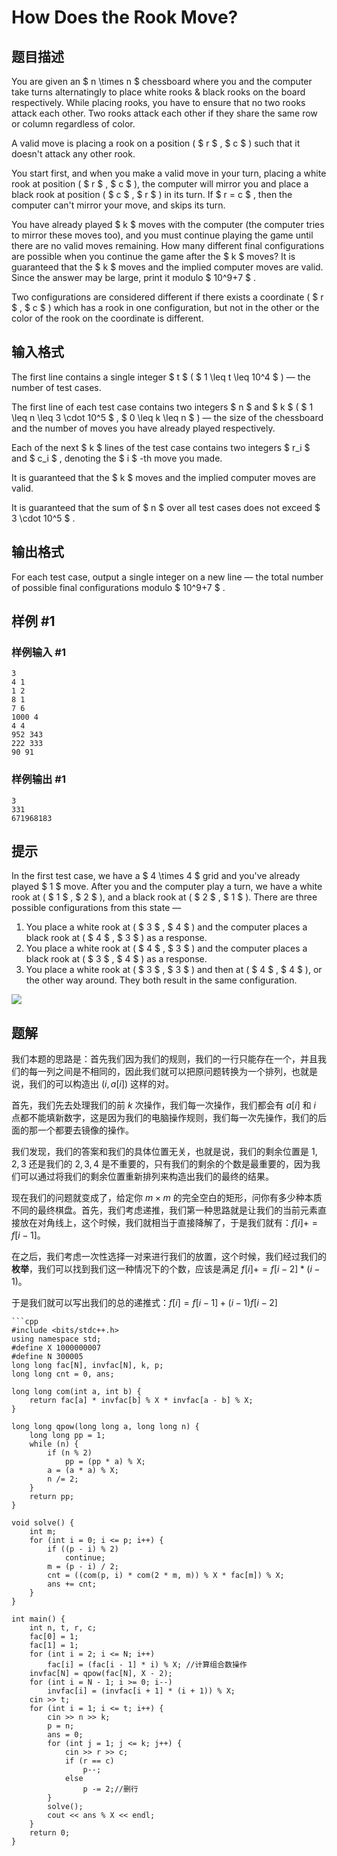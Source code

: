 # How Does the Rook Move?

## 题目描述

You are given an $ n \times n $ chessboard where you and the computer take turns alternatingly to place white rooks &amp; black rooks on the board respectively. While placing rooks, you have to ensure that no two rooks attack each other. Two rooks attack each other if they share the same row or column regardless of color.

A valid move is placing a rook on a position ( $ r $ , $ c $ ) such that it doesn't attack any other rook.

You start first, and when you make a valid move in your turn, placing a white rook at position ( $ r $ , $ c $ ), the computer will mirror you and place a black rook at position ( $ c $ , $ r $ ) in its turn. If $ r = c $ , then the computer can't mirror your move, and skips its turn.

You have already played $ k $ moves with the computer (the computer tries to mirror these moves too), and you must continue playing the game until there are no valid moves remaining. How many different final configurations are possible when you continue the game after the $ k $ moves? It is guaranteed that the $ k $ moves and the implied computer moves are valid. Since the answer may be large, print it modulo $ 10^9+7 $ .

Two configurations are considered different if there exists a coordinate ( $ r $ , $ c $ ) which has a rook in one configuration, but not in the other or the color of the rook on the coordinate is different.

## 输入格式

The first line contains a single integer $ t $ ( $ 1 \leq t \leq 10^4 $ ) — the number of test cases.

The first line of each test case contains two integers $ n $ and $ k $ ( $ 1 \leq n \leq 3 \cdot 10^5 $ , $ 0 \leq k \leq n $ ) — the size of the chessboard and the number of moves you have already played respectively.

Each of the next $ k $ lines of the test case contains two integers $ r_i $ and $ c_i $ , denoting the $ i $ -th move you made.

It is guaranteed that the $ k $ moves and the implied computer moves are valid.

It is guaranteed that the sum of $ n $ over all test cases does not exceed $ 3 \cdot 10^5 $ .

## 输出格式

For each test case, output a single integer on a new line — the total number of possible final configurations modulo $ 10^9+7 $ .

## 样例 #1

### 样例输入 #1

```
3
4 1
1 2
8 1
7 6
1000 4
4 4
952 343
222 333
90 91
```

### 样例输出 #1

```
3
331
671968183
```

## 提示

In the first test case, we have a $ 4 \times 4 $ grid and you've already played $ 1 $ move. After you and the computer play a turn, we have a white rook at ( $ 1 $ , $ 2 $ ), and a black rook at ( $ 2 $ , $ 1 $ ). There are three possible configurations from this state —

1. You place a white rook at ( $ 3 $ , $ 4 $ ) and the computer places a black rook at ( $ 4 $ , $ 3 $ ) as a response.
2. You place a white rook at ( $ 4 $ , $ 3 $ ) and the computer places a black rook at ( $ 3 $ , $ 4 $ ) as a response.
3. You place a white rook at ( $ 3 $ , $ 3 $ ) and then at ( $ 4 $ , $ 4 $ ), or the other way around. They both result in the same configuration.

 ![](https://cdn.luogu.com.cn/upload/vjudge_pic/CF1957C/3fef326707498dc73b2e0e06c6ca687024f0a080.png)

## 题解
我们本题的思路是：首先我们因为我们的规则，我们的一行只能存在一个，并且我们的每一列之间是不相同的，因此我们就可以把原问题转换为一个排列，也就是说，我们的可以构造出 $(i,a[i])$ 这样的对。

首先，我们先去处理我们的前 $k$ 次操作，我们每一次操作，我们都会有 $a[i]$ 和 $i$ 点都不能填新数字，这是因为我们的电脑操作规则，我们每一次先操作，我们的后面的那一个都要去镜像的操作。

我们发现，我们的答案和我们的具体位置无关，也就是说，我们的剩余位置是 $1,2,3$ 还是我们的 $2,3,4$ 是不重要的，只有我们的剩余的个数是最重要的，因为我们可以通过将我们的剩余位置重新排列来构造出我们的最终的结果。

现在我们的问题就变成了，给定你 $m\times m$ 的完全空白的矩形，问你有多少种本质不同的最终棋盘。首先，我们考虑递推，我们第一种思路就是让我们的当前元素直接放在对角线上，这个时候，我们就相当于直接降解了，于是我们就有：$f[i]+=f[i-1]$。

在之后，我们考虑一次性选择一对来进行我们的放置，这个时候，我们经过我们的**枚举**，我们可以找到我们这一种情况下的个数，应该是满足 $f[i]+=f[i-2]*(i-1)$。

于是我们就可以写出我们的总的递推式：$f[i]=f[i-1]+(i-1)f[i-2]$

```
```cpp
#include <bits/stdc++.h>
using namespace std;
#define X 1000000007
#define N 300005
long long fac[N], invfac[N], k, p;
long long cnt = 0, ans;

long long com(int a, int b) {
	return fac[a] * invfac[b] % X * invfac[a - b] % X;
}

long long qpow(long long a, long long n) {
	long long pp = 1;
	while (n) {
		if (n % 2)
			pp = (pp * a) % X;
		a = (a * a) % X;
		n /= 2;
	}
	return pp;
}

void solve() {
	int m;
	for (int i = 0; i <= p; i++) {
		if ((p - i) % 2)
			continue;
		m = (p - i) / 2;
		cnt = ((com(p, i) * com(2 * m, m)) % X * fac[m]) % X;
		ans += cnt;
	}
}

int main() {
	int n, t, r, c;
	fac[0] = 1;
	fac[1] = 1;
	for (int i = 2; i <= N; i++)
		fac[i] = (fac[i - 1] * i) % X; //计算组合数操作
	invfac[N] = qpow(fac[N], X - 2);
	for (int i = N - 1; i >= 0; i--)
		invfac[i] = (invfac[i + 1] * (i + 1)) % X;
	cin >> t;
	for (int i = 1; i <= t; i++) {
		cin >> n >> k;
		p = n;
		ans = 0;
		for (int j = 1; j <= k; j++) {
			cin >> r >> c;
			if (r == c)
				p--;
			else
				p -= 2;//删行
		}
		solve();
		cout << ans % X << endl;
	}
	return 0;
}
```
```